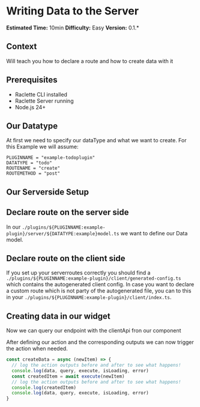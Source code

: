 # Writing Data to the Server

**Estimated Time:** 10min
**Difficulty:** Easy
**Version:** 0.1.\*

## Context

Will teach you how to declare a route and how to create data with it

## Prerequisites

- Raclette CLI installed
- Raclette Server running
- Node.js 24+

## Our Datatype

At first we need to specify our dataType and what we want to create. For this Example we will assume:

```variables
PLUGINNAME = "example-todoplugin"
DATATYPE = "todo"
ROUTENAME = "create"
ROUTEMETHOD = "post"
```

## Our Serverside Setup

## Declare route on the server side

In our `./plugins/${PLUGINNAME:example-plugin}/server/${DATATYPE:example}model.ts` we want to define our Data model.

<!--@include: ../cooking-steps/server/plugin/model.md{SCHEMANAME:Todo}-->

## Declare route on the client side

If you set up your serverroutes correctly you should find a `./plugins/${PLUGINNAME:example-plugin}/client/generated-config.ts` which contains the autogenerated client config. In case you want to declare a custom route which is not party of the autogenerated file, you can to this in your `./plugins/${PLUGINNAME:example-plugin}/client/index.ts`.

<!--@include: ../cooking-steps/client/plugin/routeDeclaration.md{STOREACTIONTYPE:dataCreate}-->

## Creating data in our widget

Now we can query our endpoint with the clientApi fron our component

<!--@include: ../cooking-steps/client/api/data.md{RESPONSETYPE:json} -->

After defining our action and the corresponding outputs we can now trigger the action when needed.

```typescript
const createData = async (newItem) => {
  // log the action outputs before and after to see what happens!
  console.log(data, query, execute, isLoading, error)
  const createdItem = await execute(newItem)
  // log the action outputs before and after to see what happens!
  console.log(createdItem)
  console.log(data, query, execute, isLoading, error)
}
```
